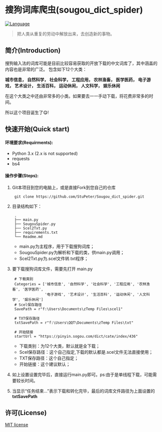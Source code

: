 # 搜狗词库爬虫(sougou_dict_spider)
[![Language](https://img.shields.io/badge/Language-Python-blue.svg)](https://www.python.org)

> 把人类从重复的劳动中解放出来，去创造新的事物。


## 简介(Introduction)

搜狗输入法的词库可能是目前比较容易获取的开放下载的中文词库了，其中涵盖的内容也是非常的广泛。
包含如下12个大类：

**城市信息，  自然科学，  社会科学，  工程应用，  农林渔畜，  医学医药，  电子游戏，  艺术设计，  生活百科，  运动休闲，  人文科学，  娱乐休闲**

在这个大类之中还由非常多的小类。如果要去一一手动下载，将花费非常多的时间。

所以这个项目诞生了😋!


## 快速开始(Quick start)

#### 环境要求(Requirments):

* Python 3.x (2.x is not supported)
* requests
* bs4

#### 操作步骤(Steps):

1. Git本项目到您的电脑上，或是直接Fork到您自己的仓库

        git clone https://github.com/StuPeter/Sougou_dict_spider.git

2. 目录结构如下：

        .
        ├── main.py
        ├── SougouSpider.py
        ├── Scel2Txt.py
        ├── requirements.txt
        └── Readme.md
    
    + main.py为主程序，用于下载搜狗词库；
    + SougouSpider.py为解析和下载的类，供main.py调用；
    + Scel2Txt.py为.scel文件转.txt程序；
    
3. 要下载搜狗词库文件，需要先打开 main.py

        # 下载类别
        Categories = ['城市信息', '自然科学', '社会科学', '工程应用', '农林渔畜', '医学医药',
                      '电子游戏', '艺术设计', '生活百科', '运动休闲', '人文科学', '娱乐休闲']
        # Scel保存路径
        SavePath = r"f:\Users\Documents\zTemp Files\scel1"
        
        # TXT保存路径
        txtSavePath = r"f:\Users\QQT\Documents\zTemp Files\txt"
        
        # 开始链接
        startUrl = "https://pinyin.sogou.com/dict/cate/index/436"

    + 下载类别：为12个大类，默认就是全下载；
    + Scel保存路径：这个自己指定,下载的默认都是.scel文件无法直接使用；
    + TXT保存路径：这个自己指定；
    + 开始链接：这个建议默认；

4. 如上设置设置完毕后，直接运行main.py即可。ps:由于是单线程下载，可能需要较长时间。

5. 当显示“任务结束...”表示下载和转化完毕，最后的词库文件路径为上面设置的 **txtSavePath**


## 许可(License)
[MIT license](https://github.com/StuPeter/Sougou_dict_spider/blob/master/LICENSE "MIT license")
    


